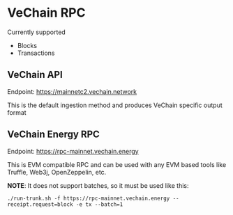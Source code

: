 # VeChain RPC 

Currently supported

- Blocks
- Transactions

## VeChain API

Endpoint: https://mainnetc2.vechain.network

This is the default ingestion method and produces VeChain specific output format

## VeChain Energy RPC

Endpoint: https://rpc-mainnet.vechain.energy

This is EVM compatible RPC and can be used with any EVM based tools like Truffle, Web3j, OpenZeppelin, etc.

__NOTE__: It does not support batches, so it must be used like this:

```
./run-trunk.sh -f https://rpc-mainnet.vechain.energy --receipt.request=block -e tx --batch=1
```
